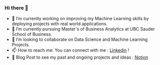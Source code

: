 ### Hi there 👋 
- 🔭 I’m currently working on improving my Machine Learning skills by deploying projects with real world applications.
- 🌱 I’m currently pursuing Master's of Business Analytics at UBC Sauder School of Business.
- 👯 I’m looking to collaborate on Data Science and Machine Learning Projects.
- 📫 How to reach me: You can connect with me : [Linkedin](https://www.linkedin.com/in/chetan-sarda/) !
- 📖 Blog Post to see my past and ongoing projects and ideas : [Notion](https://chetansarda99.notion.site/Chetan-Sarda-5666a74ec4f342ca81b50693dfb6a932?pvs=4)

<!--
**ChetanSarda99/ChetanSarda99** is a ✨ _special_ ✨ repository because its `README.md` (this file) appears on your GitHub profile.
-->

